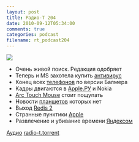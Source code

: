 ```yaml
---
layout: post
title: Радио-Т 204
date: 2010-09-12T05:34:00
comments: true
categories: podcast
filename: rt_podcast204
---
```

![](https://radio-t.com/images/radio-t/rt204.jpg)

- Очень живой поиск. Редакция одобряет
- Теперь и MS захотела купить [антивирус](http://itc.ua/node/48518)
- Конец всех [телефонов](http://www.engadget.com/2010/09/10/microsoft-celebrates-windows-phone-7-rtm-with-funeral-parade-for/) по версии Балмера
- Кадры двигаются в [Apple.РУ](http://www.vedomosti.ru/newspaper/article/245154/prodavec_iz_microsoft) и Nokia
- [Arc Touch Mouse](http://www.crunchgear.com/2010/09/10/review-microsoft-arc-touch-mouse/) стоит пощупать
- Новости [планшетов](http://www.mobilecrunch.com/2010/09/10/galaxy-tab-to-be-announced-september-16th-for-att-verizon-sprint/) которых нет
- Выход [Redis 2](http://www.opennet.ru/opennews/art.shtml?num=27875)
- Странные пунктики [Apple](http://www.readwriteweb.com/archives/apple_relaxes_restrictions_on_mobile_app_development.php)
- Развлечение и убивание времени [Яндексом](http://interes.yandex.ru/map.xml?reg=1)

[Аудио](http://archive.rucast.net/radio-t/media/rt_podcast204.mp3)
[radio-t.torrent](http://www.radio-t.com/torrents/rt_podcast204.mp3.torrent)
<audio src="http://archive.rucast.net/radio-t/media/rt_podcast204.mp3" preload="none"></audio>
